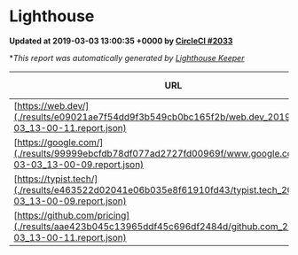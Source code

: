 
# Lighthouse

**Updated at 2019-03-03 13:00:35 +0000 by [CircleCI #2033](https://circleci.com/gh/ItinerisLtd/lighthouse-keeper-example/2033)**

**This report was automatically generated by [Lighthouse Keeper](https://github.com/itinerisltd/lighthouse-keeper)*

| URL | Performance | Accessibility | Best Practices | SEO | PWA | Updated At |
| --- | --- | --- | --- | --- | --- | --- |
| [https://web.dev/](./results/e09021ae7f54dd9f3b549cb0bc165f2b/web.dev_2019-03-03_13-00-11.report.json) | 0.95 | 0.93 | 1 | 0.91 | 1 | 2019-03-03T13:00:11.030Z |
| [https://google.com/](./results/99999ebcfdb78df077ad2727fd00969f/www.google.com_2019-03-03_13-00-09.report.json) | 0.96 | 0.71 | 0.93 | 0.8 | 0.58 | 2019-03-03T13:00:09.426Z |
| [https://typist.tech/](./results/e463522d02041e06b035e8f61910fd43/typist.tech_2019-03-03_13-00-09.report.json) | 1 |  |  |  |  | 2019-03-03T13:00:09.870Z |
| [https://github.com/pricing](./results/aae423b045c13965ddf45c696df2484d/github.com_2019-03-03_13-00-11.report.json) | 0.8 | 0.89 | 0.93 | 0.9 | 0.58 | 2019-03-03T13:00:11.798Z |
